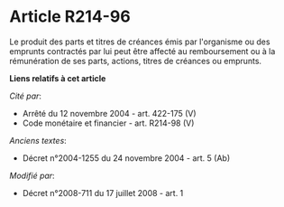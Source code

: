 # Article R214-96

Le produit des parts et titres de créances émis par l'organisme ou des emprunts contractés par lui peut être affecté au
remboursement ou à la rémunération de ses parts, actions, titres de créances ou emprunts.

**Liens relatifs à cet article**

_Cité par_:

  - Arrêté du 12 novembre 2004 - art. 422-175 (V)
  - Code monétaire et financier - art. R214-98 (V)

_Anciens textes_:

  - Décret n°2004-1255 du 24 novembre 2004 - art. 5 (Ab)

_Modifié par_:

  - Décret n°2008-711 du 17 juillet 2008 - art. 1
